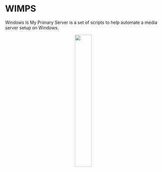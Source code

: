# WIMPS
Windows Is My Primary Server is a set of scripts to help automate a media server setup on Windows.
<p align="center" width="100%">
    <img width="33%" src="[https://i.stack.imgur.com/RJj4x.png](https://user-images.githubusercontent.com/65569846/214493510-dcf76d70-d88b-47c8-9b16-da258007b16b.png)"
